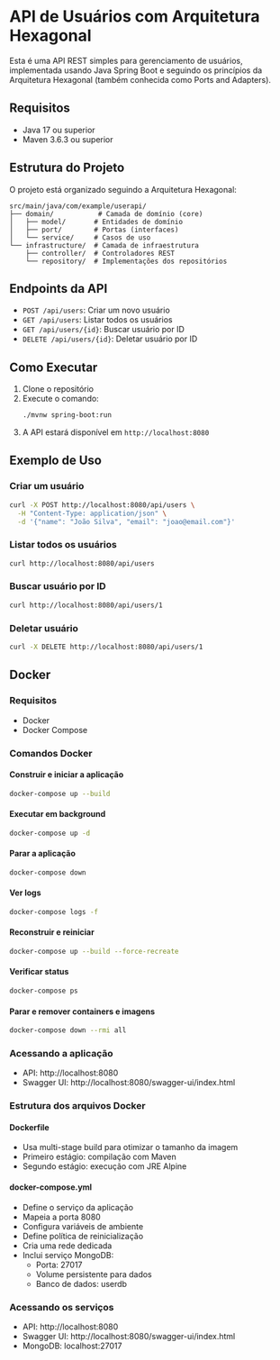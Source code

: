 # API de Usuários com Arquitetura Hexagonal

Esta é uma API REST simples para gerenciamento de usuários, implementada usando Java Spring Boot e seguindo os princípios da Arquitetura Hexagonal (também conhecida como Ports and Adapters).

## Requisitos

- Java 17 ou superior
- Maven 3.6.3 ou superior

## Estrutura do Projeto

O projeto está organizado seguindo a Arquitetura Hexagonal:

```
src/main/java/com/example/userapi/
├── domain/           # Camada de domínio (core)
│   ├── model/       # Entidades de domínio
│   ├── port/        # Portas (interfaces)
│   └── service/     # Casos de uso
└── infrastructure/  # Camada de infraestrutura
    ├── controller/  # Controladores REST
    └── repository/  # Implementações dos repositórios
```

## Endpoints da API

- `POST /api/users`: Criar um novo usuário
- `GET /api/users`: Listar todos os usuários
- `GET /api/users/{id}`: Buscar usuário por ID
- `DELETE /api/users/{id}`: Deletar usuário por ID

## Como Executar

1. Clone o repositório
2. Execute o comando:
   ```bash
   ./mvnw spring-boot:run
   ```
3. A API estará disponível em `http://localhost:8080`

## Exemplo de Uso

### Criar um usuário
```bash
curl -X POST http://localhost:8080/api/users \
  -H "Content-Type: application/json" \
  -d '{"name": "João Silva", "email": "joao@email.com"}'
```

### Listar todos os usuários
```bash
curl http://localhost:8080/api/users
```

### Buscar usuário por ID
```bash
curl http://localhost:8080/api/users/1
```

### Deletar usuário
```bash
curl -X DELETE http://localhost:8080/api/users/1
```

## Docker

### Requisitos
- Docker
- Docker Compose

### Comandos Docker

#### Construir e iniciar a aplicação
```bash
docker-compose up --build
```

#### Executar em background
```bash
docker-compose up -d
```

#### Parar a aplicação
```bash
docker-compose down
```

#### Ver logs
```bash
docker-compose logs -f
```

#### Reconstruir e reiniciar
```bash
docker-compose up --build --force-recreate
```

#### Verificar status
```bash
docker-compose ps
```

#### Parar e remover containers e imagens
```bash
docker-compose down --rmi all
```

### Acessando a aplicação
- API: http://localhost:8080
- Swagger UI: http://localhost:8080/swagger-ui/index.html

### Estrutura dos arquivos Docker

#### Dockerfile
- Usa multi-stage build para otimizar o tamanho da imagem
- Primeiro estágio: compilação com Maven
- Segundo estágio: execução com JRE Alpine

#### docker-compose.yml
- Define o serviço da aplicação
- Mapeia a porta 8080
- Configura variáveis de ambiente
- Define política de reinicialização
- Cria uma rede dedicada
- Inclui serviço MongoDB:
  - Porta: 27017
  - Volume persistente para dados
  - Banco de dados: userdb

### Acessando os serviços
- API: http://localhost:8080
- Swagger UI: http://localhost:8080/swagger-ui/index.html
- MongoDB: localhost:27017 